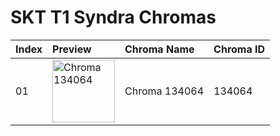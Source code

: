 # SKT T1 Syndra Chromas

| Index | Preview | Chroma Name | Chroma ID |
|:---|:---|:---|:---|
| 01 | <img src='https://raw.communitydragon.org/latest/plugins/rcp-be-lol-game-data/global/default/v1/champion-chroma-images/134/134064.png' alt='Chroma 134064' width='100'> | Chroma 134064 | 134064 |
